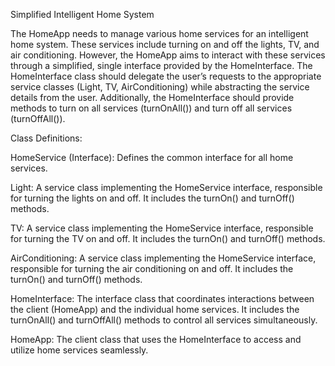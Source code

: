 Simplified Intelligent Home System


The HomeApp needs to manage various home services for an intelligent home system. These services include turning on and off the lights, TV, and air conditioning. However, the HomeApp aims to interact with these services through a simplified, single interface provided by the HomeInterface. The HomeInterface class should delegate the user’s requests to the appropriate service classes (Light, TV, AirConditioning) while abstracting the service details from the user. Additionally, the HomeInterface should provide methods to turn on all services (turnOnAll()) and turn off all services (turnOffAll()).

Class Definitions:


HomeService (Interface): Defines the common interface for all home services.


Light: A service class implementing the HomeService interface, responsible for turning the lights on and off. It includes the turnOn() and turnOff() methods.


TV: A service class implementing the HomeService interface, responsible for turning the TV on and off. It includes the turnOn() and turnOff() methods.


AirConditioning: A service class implementing the HomeService interface, responsible for turning the air conditioning on and off. It includes the turnOn() and turnOff() methods.


HomeInterface: The interface class that coordinates interactions between the client (HomeApp) and the individual home services. It includes the turnOnAll() and turnOffAll() methods to control all services simultaneously.


HomeApp: The client class that uses the HomeInterface to access and utilize home services seamlessly.


